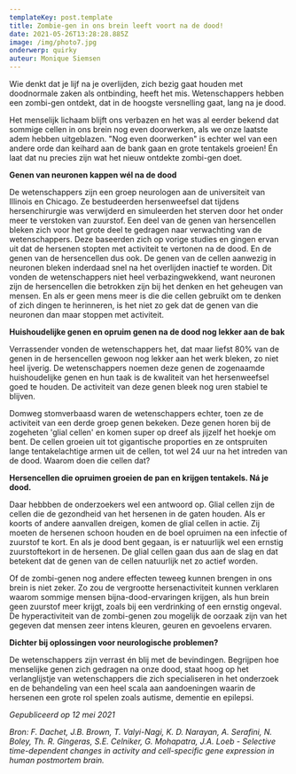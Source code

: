 ```yaml
---
templateKey: post.template
title: Zombie-gen in ons brein leeft voort na de dood!
date: 2021-05-26T13:28:28.885Z
image: /img/photo7.jpg
onderwerp: quirky
auteur: Monique Siemsen
---
```


Wie denkt dat je lijf na je overlijden, zich bezig gaat houden met doodnormale zaken als ontbinding, heeft het mis. Wetenschappers hebben een zombi-gen ontdekt, dat in de hoogste versnelling gaat, lang na je dood.

Het menselijk lichaam blijft ons verbazen en het was al eerder bekend dat sommige cellen in ons brein nog even doorwerken, als we onze laatste adem hebben uitgeblazen. &quot;Nog even doorwerken&quot; is echter wel van een andere orde dan keihard aan de bank gaan en grote tentakels groeien! Én laat dat nu precies zijn wat het nieuw ontdekte zombi-gen doet.

**Genen van neuronen kappen wél na de dood**

De wetenschappers zijn een groep neurologen aan de universiteit van Illinois en Chicago. Ze bestudeerden hersenweefsel dat tijdens hersenchirurgie was verwijderd en simuleerden het sterven door het onder meer te verstoken van zuurstof. Een deel van de genen van hersencellen bleken zich voor het grote deel te gedragen naar verwachting van de wetenschappers. Deze baseerden zich op vorige studies en gingen ervan uit dat de hersenen stopten met activiteit te vertonen na de dood. En de genen van de hersencellen dus ook. De genen van de cellen aanwezig in neuronen bleken inderdaad snel na het overlijden inactief te worden. Dit vonden de wetenschappers niet heel verbazingwekkend, want neuronen zijn de hersencellen die betrokken zijn bij het denken en het geheugen van mensen. En als er geen mens meer is die die cellen gebruikt om te denken of zich dingen te herinneren, is het niet zo gek dat de genen van die neuronen dan maar stoppen met activiteit.

**Huishoudelijke genen en opruim genen na de dood nog lekker aan de bak**

Verrassender vonden de wetenschappers het, dat maar liefst 80% van de genen in de hersencellen gewoon nog lekker aan het werk bleken, zo niet heel ijverig. De wetenschappers noemen deze genen de zogenaamde huishoudelijke genen en hun taak is de kwaliteit van het hersenweefsel goed te houden. De activiteit van deze genen bleek nog uren stabiel te blijven.

Domweg stomverbaasd waren de wetenschappers echter, toen ze de activiteit van een derde groep genen bekeken. Deze genen horen bij de zogeheten &#39;glial cellen&#39; en komen super op dreef als jijzelf het hoekje om bent. De cellen groeien uit tot gigantische proporties en ze ontspruiten lange tentakelachtige armen uit de cellen, tot wel 24 uur na het intreden van de dood. Waarom doen die cellen dat?

**Hersencellen die opruimen groeien de pan en krijgen tentakels. Ná je dood.**

Daar hebbben de onderzoekers wel een antwoord op. Glial cellen zijn de cellen die de gezondheid van het hersenen in de gaten houden. Als er koorts of andere aanvallen dreigen, komen de glial cellen in actie. Zij moeten de hersenen schoon houden en de boel opruimen na een infectie of zuurstof te kort. En als je dood bent gegaan, is er natuurlijk wel een ernstig zuurstoftekort in de hersenen. De glial cellen gaan dus aan de slag en dat betekent dat de genen van de cellen natuurlijk net zo actief worden.

Of de zombi-genen nog andere effecten teweeg kunnen brengen in ons brein is niet zeker. Zo zou de vergrootte hersenactiviteit kunnen verklaren waarom sommige mensen bijna-dood-ervaringen krijgen, als hun brein geen zuurstof meer krijgt, zoals bij een verdrinking of een ernstig ongeval. De hyperactiviteit van de zombi-genen zou mogelijk de oorzaak zijn van het gegeven dat mensen zeer intens kleuren, geuren en gevoelens ervaren.

**Dichter bij oplossingen voor neurologische problemen?**

De wetenschappers zijn verrast én blij met de bevindingen. Begrijpen hoe menselijke genen zich gedragen na onze dood, staat hoog op het verlanglijstje van wetenschappers die zich specialiseren in het onderzoek en de behandeling van een heel scala aan aandoeningen waarin de hersenen een grote rol spelen zoals autisme, dementie en epilepsi.

_Gepubliceerd op 12 mei 2021_

_Bron: F. Dachet, J.B. Brown, T. Valyi-Nagi, K. D. Narayan, A. Serafini, N. Boley, Th. R. Gingeras, S.E. Celniker, G. Mohapatra, J.A. Loeb - Selective time-dependent changes in activity and cell-specific gene expression in human postmortem brain._